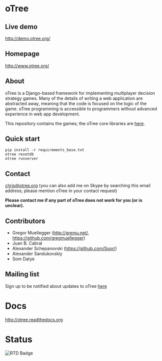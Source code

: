 # oTree

## Live demo
http://demo.otree.org/

## Homepage
http://www.otree.org/

## About

oTree is a Django-based framework for implementing multiplayer decision strategy games.
Many of the details of writing a web application are abstracted away,
meaning that the code is focused on the logic of the game.
oTree programming is accessible to programmers without advanced experience in web app development.

This repository contains the games; the oTree core libraries are [here](https://github.com/oTree-org/otree-core).

## Quick start

```
pip install -r requirements_base.txt
otree resetdb
otree runserver
```

## Contact
chris@otree.org (you can also add me on Skype by searching this email address; please mention oTree in your contact request)

**Please contact me if any part of oTree does not work for you (or is unclear).**

## Contributors

* Gregor Muellegger (http://gremu.net/, https://github.com/gregmuellegger)
* Juan B. Cabral
* Alexander Schepanovski (https://github.com/Suor/)
* Alexander Sandukovskiy
* Som Datye

## Mailing list
Sign up to be notified about updates to oTree [here](https://docs.google.com/forms/d/1jD4tocuX07DFYN2jDY2tcNXpkOCSqLhSOMboOgaVGtw/viewform)

# Docs

http://otree.readthedocs.org

# Status

![RTD Badge](https://readthedocs.org/projects/otree/badge/?version=latest)
